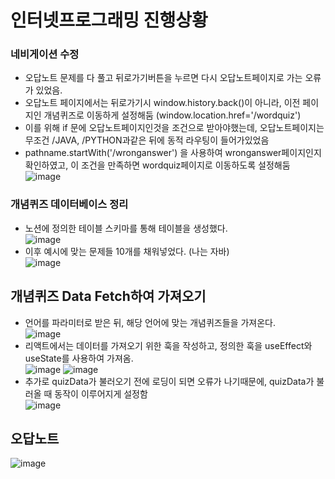 # 인터넷프로그래밍 진행상황
### 네비게이션 수정
- 오답노트 문제를 다 풀고 뒤로가기버튼을 누르면 다시 오답노트페이지로 가는 오류가 있었음.
- 오답노트 페이지에서는 뒤로가기시 window.history.back()이 아니라, 이전 페이지인 개념퀴즈로 이동하게 설정해둠 (window.location.href='/wordquiz')
- 이를 위해 if 문에 오답노트페이지인것을 조건으로 받아야했는데, 오답노트페이지는 무조건 /JAVA, /PYTHON과같은 뒤에 동적 라우팅이 들어가있었음
- pathname.startWith('/wronganswer') 을 사용하여 wronganswer페이지인지 확인하였고, 이 조건을 만족하면 wordquiz페이지로 이동하도록 설정해둠  
![image](https://github.com/ChaeDoll/TIL/assets/108540812/f089931e-99f9-4684-b811-f400fb8377a0)

### 개념퀴즈 데이터베이스 정리
- 노션에 정의한 테이블 스키마를 통해 테이블을 생성했다.  
![image](https://github.com/ChaeDoll/TIL/assets/108540812/d3d54d07-d1f6-4de2-9f86-a4d8d1b4a1db)  
- 이후 예시에 맞는 문제들 10개를 채워넣었다. (나는 자바)  
![image](https://github.com/ChaeDoll/TIL/assets/108540812/53eef16c-6897-438f-8efd-3390d02b9954)

## 개념퀴즈 Data Fetch하여 가져오기
- 언어를 파라미터로 받은 뒤, 해당 언어에 맞는 개념퀴즈들을 가져온다.  
![image](https://github.com/ChaeDoll/TIL/assets/108540812/84eac071-3ab6-4ae7-be48-1409f393ca60)  
- 리액트에서는 데이터를 가져오기 위한 훅을 작성하고, 정의한 훅을 useEffect와 useState를 사용하여 가져옴.  
![image](https://github.com/ChaeDoll/TIL/assets/108540812/a33b9cee-9cd3-4aae-9bdd-40dc9b8d5601)
![image](https://github.com/ChaeDoll/TIL/assets/108540812/5b9f0866-a594-4690-9cfa-a3c2b00ba89b)
- 추가로 quizData가 불러오기 전에 로딩이 되면 오류가 나기때문에, quizData가 불러올 때 동작이 이루어지게 설정함  
![image](https://github.com/ChaeDoll/TIL/assets/108540812/e505e51a-99f2-4658-8684-69e53cdf3684)

## 오답노트
![image](https://github.com/ChaeDoll/TIL/assets/108540812/d85136e5-635e-4043-89cb-ebb931fad3ba)
